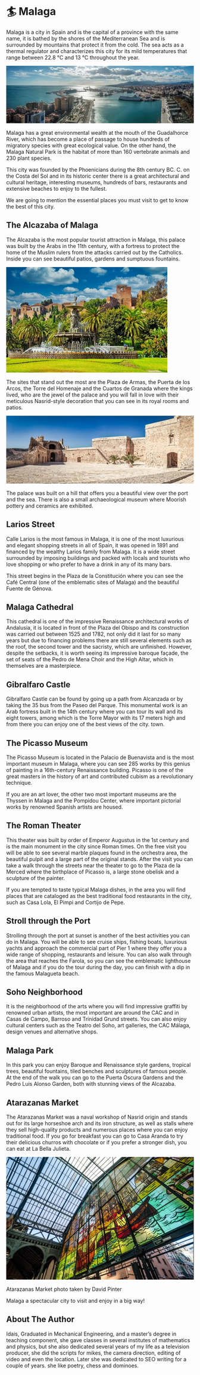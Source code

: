 # 🏄 Malaga

Malaga is a city in Spain and is the capital of a province with the same name, it is bathed by the shores of the Mediterranean Sea and is surrounded by mountains that protect it from the cold. The sea acts as a thermal regulator and characterizes this city for its mild temperatures that range between 22.8 °C and 13 °C throughout the year.

![Malaga](_static/images/malaga/malaga_1.jpg)

Malaga has a great environmental wealth at the mouth of the Guadalhorce River, which has become a place of passage to house hundreds of migratory species with great ecological value. On the other hand, the Malaga Natural Park is the habitat of more than 160 vertebrate animals and 230 plant species.

This city was founded by the Phoenicians during the 8th century BC. C. on the Costa del Sol and in its historic center there is a great architectural and cultural heritage, interesting museums, hundreds of bars, restaurants and extensive beaches to enjoy to the fullest.

We are going to mention the essential places you must visit to get to know the best of this city.

## The Alcazaba of Malaga

The Alcazaba is the most popular tourist attraction in Malaga, this palace was built by the Arabs in the 11th century, with a fortress to protect the home of the Muslim rulers from the attacks carried out by the Catholics. Inside you can see beautiful patios, gardens and sumptuous fountains.

![Malaga](_static/images/malaga/malaga_2.jpg)

The sites that stand out the most are the Plaza de Armas, the Puerta de los Arcos, the Torre del Homenaje and the Cuartos de Granada where the kings lived, who are the jewel of the palace and you will fall in love with their meticulous Nasrid-style decoration that you can see in its royal rooms and patios.

![Malaga](_static/images/malaga/malaga_3.jpg)

The palace was built on a hill that offers you a beautiful view over the port and the sea. There is also a small archaeological museum where Moorish pottery and ceramics are exhibited.

## Larios Street

Calle Larios is the most famous in Malaga, it is one of the most luxurious and elegant shopping streets in all of Spain, it was opened in 1891 and financed by the wealthy Larios family from Malaga. It is a wide street surrounded by imposing buildings and packed with locals and tourists who love shopping or who prefer to have a drink in any of its many bars.

This street begins in the Plaza de la Constitución where you can see the Café Central (one of the emblematic sites of Malaga) and the beautiful Fuente de Génova.

## Malaga Cathedral

This cathedral is one of the impressive Renaissance architectural works of Andalusia, it is located in front of the Plaza del Obispo and its construction was carried out between 1525 and 1782, not only did it last for so many years but due to financing problems there are still several elements such as the roof, the second tower and the sacristy, which are unfinished. However, despite the setbacks, it is worth seeing its impressive baroque façade, the set of seats of the Pedro de Mena Choir and the High Altar, which in themselves are a masterpiece.

## Gibralfaro Castle

Gibralfaro Castle can be found by going up a path from Alcanzada or by taking the 35 bus from the Paseo del Parque. This monumental work is an Arab fortress built in the 14th century where you can tour its wall and its eight towers, among which is the Torre Mayor with its 17 meters high and from there you can enjoy one of the best views of the city. town.

## The Picasso Museum

The Picasso Museum is located in the Palacio de Buenavista and is the most important museum in Malaga, where you can see 285 works by this genius of painting in a 16th-century Renaissance building. Picasso is one of the great masters in the history of art and contributed cubism as a revolutionary technique.

If you are an art lover, the other two most important museums are the Thyssen in Malaga and the Pompidou Center, where important pictorial works by renowned Spanish artists are housed.

## The Roman Theater

This theater was built by order of Emperor Augustus in the 1st century and is the main monument in the city since Roman times. On the free visit you will be able to see several marble plaques found in the orchestra area, the beautiful pulpit and a large part of the original stands. After the visit you can take a walk through the streets near the theater to go to the Plaza de la Merced where the birthplace of Picasso is, a large stone obelisk and a sculpture of the painter.

If you are tempted to taste typical Malaga dishes, in the area you will find places that are cataloged as the best traditional food restaurants in the city, such as Casa Lola, El Pimpi and Cortijo de Pepe.

## Stroll through the Port

Strolling through the port at sunset is another of the best activities you can do in Malaga. You will be able to see cruise ships, fishing boats, luxurious yachts and approach the commercial part of Pier 1 where they offer you a wide range of shopping, restaurants and leisure. You can also walk through the area that reaches the Farola, so you can see the emblematic lighthouse of Malaga and if you do the tour during the day, you can finish with a dip in the famous Malagueta beach.

## Soho Neighborhood

It is the neighborhood of the arts where you will find impressive graffiti by renowned urban artists, the most important are around the CAC and in Casas de Campo, Barroso and Trinidad Grund streets. You can also enjoy cultural centers such as the Teatro del Soho, art galleries, the CAC Málaga, design venues and alternative shops.

## Malaga Park

In this park you can enjoy Baroque and Renaissance style gardens, tropical trees, beautiful fountains, tiled benches and sculptures of famous people. At the end of the walk you can go to the Puerta Oscura Gardens and the Pedro Luis Alonso Garden, both with stunning views of the Alcazaba.

## Atarazanas Market

The Atarazanas Market was a naval workshop of Nasrid origin and stands out for its large horseshoe arch and its iron structure, as well as stalls where they sell high-quality products and numerous places where you can enjoy traditional food. If you go for breakfast you can go to Casa Aranda to try their delicious churros with chocolate or if you prefer a stronger dish, you can eat at La Bella Julieta.

![Malaga](_static/images/malaga/malaga_4.jpg)

Atarazanas Market photo taken by David Pinter

Malaga a spectacular city to visit and enjoy in a big way!

## About The Author

Idais, Graduated in Mechanical Engineering, and a master’s degree in teaching component, she gave classes in several institutes of mathematics and physics, but she also dedicated several years of my life as a television producer, she did the scripts for mikes, the camera direction, editing of video and even the location. Later she was dedicated to SEO writing for a couple of years. she like poetry, chess and dominoes.
